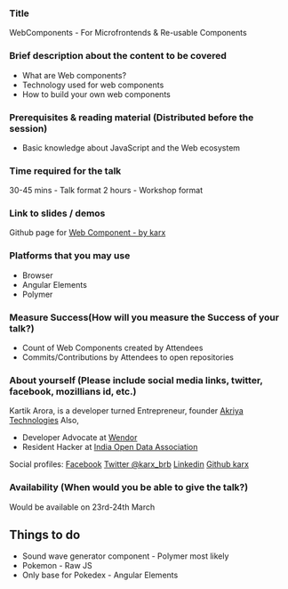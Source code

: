 ### Title
WebComponents - For Microfrontends & Re-usable Components

### Brief description about the content to be covered
* What are Web components?
* Technology used for web components
* How to build your own web components

### Prerequisites & reading material (Distributed before the session) 
* Basic knowledge about JavaScript and the Web ecosystem

### Time required for the talk
30-45 mins - Talk format
2 hours - Workshop format

### Link to slides / demos
Github page for [Web Component - by karx](https://karx.github.io/WebComponents/)

### Platforms that you may use
* Browser
* Angular Elements 
* Polymer

### Measure Success(How will you measure the Success of your talk?)
* Count of Web Components created by Attendees 
* Commits/Contributions by Attendees to open repositories  

### About yourself (Please include social media links, twitter, facebook, mozillians id, etc.)
Kartik Arora, is a developer turned Entrepreneur, founder [Akriya Technologies](https://akriya.co.in)
Also,
* Developer Advocate at [Wendor](https://wendor.in)
* Resident Hacker at [India Open Data Association](https://indiaopendata.com)

Social profiles:
[Facebook](https://www.facebook.com/karx01)
[Twitter @karx_brb](https://twitter.com/karx_brb)
[Linkedin](https://www.linkedin.com/in/karx01/)
[Github karx](https://github.com/karx)

### Availability (When would you be able to give the talk?) 
Would be available on 23rd-24th March


## Things to do
* Sound wave generator component - Polymer most likely
* Pokemon - Raw JS
* Only base for Pokedex - Angular Elements
